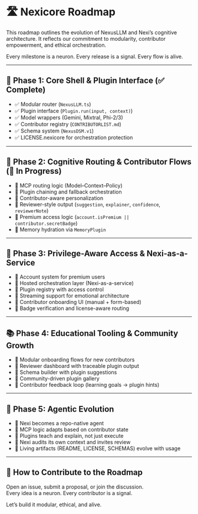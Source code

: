 # 🛣️ Nexicore Roadmap

This roadmap outlines the evolution of NexusLLM and Nexi’s cognitive architecture. It reflects our commitment to modularity, contributor empowerment, and ethical orchestration.

Every milestone is a neuron. Every release is a signal. Every flow is alive.

---

## 🧠 Phase 1: Core Shell & Plugin Interface (✅ Complete)

- ✅ Modular router (`NexusLLM.ts`)
- ✅ Plugin interface (`Plugin.run(input, context)`)
- ✅ Model wrappers (Gemini, Mixtral, Phi-2/3)
- ✅ Contributor registry (`CONTRIBUTORLIST.md`)
- ✅ Schema system (`NexusDSM.v1`)
- ✅ LICENSE.nexicore for orchestration protection

---

## 🧩 Phase 2: Cognitive Routing & Contributor Flows (🔄 In Progress)

- 🔄 MCP routing logic (Model–Context–Policy)
- 🔄 Plugin chaining and fallback orchestration
- 🔄 Contributor-aware personalization
- 🔄 Reviewer-style output (`suggestion`, `explainer`, `confidence`, `reviewerNote`)
- 🔄 Premium access logic (`account.isPremium || contributor.secretBadge`)
- 🔄 Memory hydration via `MemoryPlugin`

---

## 🔐 Phase 3: Privilege-Aware Access & Nexi-as-a-Service

- 🧪 Account system for premium users
- 🧪 Hosted orchestration layer (Nexi-as-a-service)
- 🧪 Plugin registry with access control
- 🧪 Streaming support for emotional architecture
- 🧪 Contributor onboarding UI (manual + form-based)
- 🧪 Badge verification and license-aware routing

---

## 📚 Phase 4: Educational Tooling & Community Growth

- 📎 Modular onboarding flows for new contributors
- 📎 Reviewer dashboard with traceable plugin output
- 📎 Schema builder with plugin suggestions
- 📎 Community-driven plugin gallery
- 📎 Contributor feedback loop (learning goals → plugin hints)

---

## 🧠 Phase 5: Agentic Evolution

- 🧠 Nexi becomes a repo-native agent
- 🧠 MCP logic adapts based on contributor state
- 🧠 Plugins teach and explain, not just execute
- 🧠 Nexi audits its own context and invites review
- 🧠 Living artifacts (README, LICENSE, SCHEMAS) evolve with usage

---

## 💬 How to Contribute to the Roadmap

Open an issue, submit a proposal, or join the discussion.  
Every idea is a neuron. Every contributor is a signal.

Let’s build it modular, ethical, and alive.
